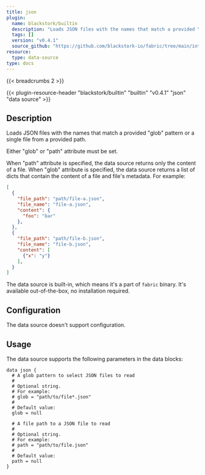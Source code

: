 ```yaml
---
title: json
plugin:
  name: blackstork/builtin
  description: "Loads JSON files with the names that match a provided \"glob\" pattern or a single file from a provided path"
  tags: []
  version: "v0.4.1"
  source_github: "https://github.com/blackstork-io/fabric/tree/main/internal/builtin/"
resource:
  type: data-source
type: docs
---
```


{{< breadcrumbs 2 >}}

{{< plugin-resource-header "blackstork/builtin" "builtin" "v0.4.1" "json" "data source" >}}

## Description
Loads JSON files with the names that match a provided "glob" pattern or a single file from a provided path.

Either "glob" or "path" attribute must be set.

When "path" attribute is specified, the data source returns only the content of a file.
When "glob" attribute is specified, the data source returns a list of dicts that contain the content of a file and file's metadata. For example:
```json
[
  {
    "file_path": "path/file-a.json",
    "file_name": "file-a.json",
    "content": {
      "foo": "bar"
    },
  },
  {
    "file_path": "path/file-b.json",
    "file_name": "file-b.json",
    "content": [
      {"x": "y"}
    ],
  }
]
```

The data source is built-in, which means it's a part of `fabric` binary. It's available out-of-the-box, no installation required.

## Configuration

The data source doesn't support configuration.

## Usage

The data source supports the following parameters in the data blocks:

```hcl
data json {
  # A glob pattern to select JSON files to read
  #
  # Optional string.
  # For example:
  # glob = "path/to/file*.json"
  # 
  # Default value:
  glob = null

  # A file path to a JSON file to read
  #
  # Optional string.
  # For example:
  # path = "path/to/file.json"
  # 
  # Default value:
  path = null
}
```